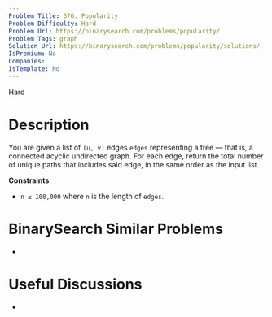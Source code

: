 ```yaml
---
Problem Title: 676. Popularity
Problem Difficulty: Hard
Problem Url: https://binarysearch.com/problems/popularity/
Problem Tags: graph
Solution Url: https://binarysearch.com/problems/popularity/solutions/
IsPremium: No
Companies: 
IsTemplate: No
---
```


<span style="color: ;">Hard</span>

# Description

You are given a list of `(u, v)` edges `edges` representing a tree — that is, a connected acyclic undirected graph. For each edge, return the total number of unique paths that includes said edge, in the same order as the input list.

**Constraints**

- `n ≤ 100,000` where `n` is the length of `edges`.

# BinarySearch Similar Problems

- []()

# Useful Discussions

- []()
